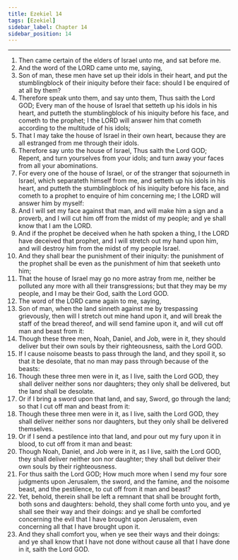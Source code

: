 ```yaml
---
title: Ezekiel 14
tags: [Ezekiel]
sidebar_label: Chapter 14
sidebar_position: 14
---
```


---
1. Then came certain of the elders of Israel unto me, and sat before me.
2. And the word of the LORD came unto me, saying,
3. Son of man, these men have set up their idols in their heart, and put the stumblingblock of their iniquity before their face: should I be enquired of at all by them?
4. Therefore speak unto them, and say unto them, Thus saith the Lord GOD; Every man of the house of Israel that setteth up his idols in his heart, and putteth the stumblingblock of his iniquity before his face, and cometh to the prophet; I the LORD will answer him that cometh according to the multitude of his idols;
5. That I may take the house of Israel in their own heart, because they are all estranged from me through their idols.
6. Therefore say unto the house of Israel, Thus saith the Lord GOD; Repent, and turn yourselves from your idols; and turn away your faces from all your abominations.
7. For every one of the house of Israel, or of the stranger that sojourneth in Israel, which separateth himself from me, and setteth up his idols in his heart, and putteth the stumblingblock of his iniquity before his face, and cometh to a prophet to enquire of him concerning me; I the LORD will answer him by myself:
8. And I will set my face against that man, and will make him a sign and a proverb, and I will cut him off from the midst of my people; and ye shall know that I am the LORD.
9. And if the prophet be deceived when he hath spoken a thing, I the LORD have deceived that prophet, and I will stretch out my hand upon him, and will destroy him from the midst of my people Israel.
10. And they shall bear the punishment of their iniquity: the punishment of the prophet shall be even as the punishment of him that seeketh unto him;
11. That the house of Israel may go no more astray from me, neither be polluted any more with all their transgressions; but that they may be my people, and I may be their God, saith the Lord GOD.
12. The word of the LORD came again to me, saying,
13. Son of man, when the land sinneth against me by trespassing grievously, then will I stretch out mine hand upon it, and will break the staff of the bread thereof, and will send famine upon it, and will cut off man and beast from it:
14. Though these three men, Noah, Daniel, and Job, were in it, they should deliver but their own souls by their righteousness, saith the Lord GOD.
15. If I cause noisome beasts to pass through the land, and they spoil it, so that it be desolate, that no man may pass through because of the beasts:
16. Though these three men were in it, as I live, saith the Lord GOD, they shall deliver neither sons nor daughters; they only shall be delivered, but the land shall be desolate.
17. Or if I bring a sword upon that land, and say, Sword, go through the land; so that I cut off man and beast from it:
18. Though these three men were in it, as I live, saith the Lord GOD, they shall deliver neither sons nor daughters, but they only shall be delivered themselves.
19. Or if I send a pestilence into that land, and pour out my fury upon it in blood, to cut off from it man and beast:
20. Though Noah, Daniel, and Job were in it, as I live, saith the Lord GOD, they shall deliver neither son nor daughter; they shall but deliver their own souls by their righteousness.
21. For thus saith the Lord GOD; How much more when I send my four sore judgments upon Jerusalem, the sword, and the famine, and the noisome beast, and the pestilence, to cut off from it man and beast?
22. Yet, behold, therein shall be left a remnant that shall be brought forth, both sons and daughters: behold, they shall come forth unto you, and ye shall see their way and their doings: and ye shall be comforted concerning the evil that I have brought upon Jerusalem, even concerning all that I have brought upon it.
23. And they shall comfort you, when ye see their ways and their doings: and ye shall know that I have not done without cause all that I have done in it, saith the Lord GOD.